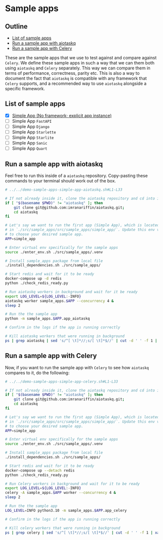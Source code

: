 # Sample apps

## Outline 
* [List of sample apps](#list-of-sample-apps)
* [Run a sample app with aiotaskq](#run-a-sample-app-with-aiotaskq)
* [Run a sample app with Celery](#run-a-sample-app-with-celery)

These are the sample apps that we use to test against and compare against
`Celery`. We define these sample apps in such a way that we can them both
using `aiotaskq` and `Celery` separately. This way we can compare them in terms
of performance, correctness, parity etc. This is also a way to document the
fact that `aiotaskq` is compatible with any framework that `Celery` supports, and
a recommended way to use `aiotaskq` alongside a specific framework.

## List of sample apps

- [x] [Simple App (No framework; explicit app instance)](/src/sample_apps/simple_app/)
- [ ] Simple App `FastAPI`
- [ ] Simple App `Django`
- [ ] Simple App `Starlette`
- [ ] Simple App `Starlite`
- [ ] Simple App `Sanic`
- [ ] Simple App `Quart`

## Run a sample app with aiotaskq

Feel free to run this inside of a `aiotaskq` repository. Copy-pasting
these commands to your terminal should work out of the box.

```bash
# ../../demo-sample-apps-simple-app-aiotaskq.sh#L1-L33

# If not already inside it, clone the aiotaskq repository and cd into it
if [ "$(basename $PWD)" != "aiotaskq" ]; then
    git clone git@github.com:imranariffin/aiotaskq.git;
    cd aiotaskq
fi

# Let's say we want to run the first app (Simple App), which is located
# in `./src/sample_apps/src/sample_apps/simple_app/`. Update this env var APP as you'd like
# to choose your desired sample app.
APP=simple_app

# Enter virtual env specifically for the sample apps
source ./enter_env.sh ./src/sample_apps/.venv

# Install sample_apps package from local file
./install_dependencies.sh ./src/sample_apps/

# Start redis and wait for it to be ready
docker-compose up -d redis
python ./check_redis_ready.py

# Run aiotaskq workers in background and wait for it be ready
export LOG_LEVEL=${LOG_LEVEL:-INFO}
aiotaskq worker sample_apps.$APP --concurrency 4 &
sleep 2

# Run the the sample app
python -m sample_apps.$APP.app_aiotaskq

# Confirm in the logs if the app is running correctly

# Kill aiotaskq workers that were running in background
ps | grep aiotaskq | sed 's/^[ \t]*//;s/[ \t]*$//' | cut -d ' ' -f 1 | xargs kill -TERM
```

## Run a sample app with Celery

Now, if you want to run the sample app with `Celery` to see how `aiotaskq`
compares to it, do the following:

```bash
# ../../demo-sample-apps-simple-app-celery.sh#L1-L33

# If not already inside it, clone the aiotaskq repository and cd into it
if [ "$(basename $PWD)" != "aiotaskq" ]; then
    git clone git@github.com:imranariffin/aiotaskq.git;
    cd aiotaskq
fi

# Let's say we want to run the first app (Simple App), which is located
# in `./src/sample_apps/src/sample_apps/simple_app/`. Update this env var APP as you'd like
# to choose your desired sample app.
APP=simple_app

# Enter virtual env specifically for the sample apps
source ./enter_env.sh ./src/sample_apps/.venv

# Install sample_apps package from local file
./install_dependencies.sh ./src/sample_apps/

# Start redis and wait for it to be ready
docker-compose up --detach redis
python ./check_redis_ready.py

# Run Celery workers in background and wait for it to be ready
export LOG_LEVEL=${LOG_LEVEL:-INFO}
celery -A sample_apps.$APP worker --concurrency 4 &
sleep 2

# Run the the sample app
LOG_LEVEL=INFO python3.10 -m sample_apps.$APP.app_celery

# Confirm in the logs if the app is running correctly

# Kill celery workers that were running in background
ps | grep celery | sed 's/^[ \t]*//;s/[ \t]*$//' | cut -d ' ' -f 1 | xargs kill -TERM
```
